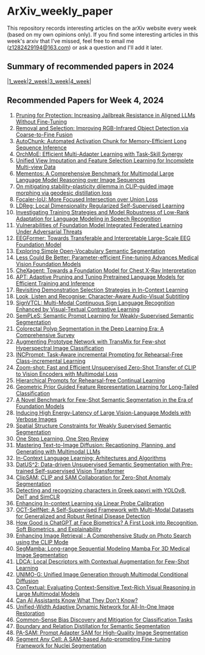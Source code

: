 # ArXiv_weekly_paper
This repository records interesting articles on the arXiv website every week (based on my own opinions only).
If you find some interesting articles in this week's arxiv that I've missed, feel free to email me (z1282429194@163.com) or ask a question and I'll add it later.

## Summary of recommended papers in 2024
<!-- | | | | |
|--------|--------|--------|--------| -->
|[1_week](https://github.com/Fatflower/ArXiv_weekly_paper/blob/main/2024/1_week.md)|[2_week](https://github.com/Fatflower/ArXiv_weekly_paper/blob/main/2024/2_week.md)|[3_week](https://github.com/Fatflower/ArXiv_weekly_paper/blob/main/2024/3_week.md)|[4_week](https://github.com/Fatflower/ArXiv_weekly_paper/blob/main/2024/4_week.md)|

<!-- | | | | | -->

## Recommended Papers for Week 4, 2024
1. [Pruning for Protection: Increasing Jailbreak Resistance in Aligned LLMs Without Fine-Tuning](https://arxiv.org/abs/2401.10862)
2. [Removal and Selection: Improving RGB-Infrared Object Detection via Coarse-to-Fine Fusion](https://arxiv.org/abs/2401.10731)
3. [AutoChunk: Automated Activation Chunk for Memory-Efficient Long Sequence Inference](https://arxiv.org/abs/2401.10652)
4. [OrchMoE: Efficient Multi-Adapter Learning with Task-Skill Synergy](https://arxiv.org/abs/2401.10559)
5. [Unified View Imputation and Feature Selection Learning for Incomplete Multi-view Data](https://arxiv.org/abs/2401.10549)
6. [Mementos: A Comprehensive Benchmark for Multimodal Large Language Model Reasoning over Image Sequences](https://arxiv.org/abs/2401.10529)
7. [On mitigating stability-plasticity dilemma in CLIP-guided image morphing via geodesic distillation loss](https://arxiv.org/abs/2401.10526)
8. [Focaler-IoU: More Focused Intersection over Union Loss](https://arxiv.org/abs/2401.10525)
9. [LDReg: Local Dimensionality Regularized Self-Supervised Learning](https://arxiv.org/abs/2401.10474)
10. [Investigating Training Strategies and Model Robustness of Low-Rank Adaptation for Language Modeling in Speech Recognition](https://arxiv.org/abs/2401.10447)
11. [Vulnerabilities of Foundation Model Integrated Federated Learning Under Adversarial Threats](https://arxiv.org/abs/2401.10375)
12. [EEGFormer: Towards Transferable and Interpretable Large-Scale EEG Foundation Model](https://arxiv.org/abs/2401.10278)
13. [Exploring Simple Open-Vocabulary Semantic Segmentation](https://arxiv.org/abs/2401.12217)
14. [Less Could Be Better: Parameter-efficient Fine-tuning Advances Medical Vision Foundation Models](https://arxiv.org/abs/2401.12215)
15. [CheXagent: Towards a Foundation Model for Chest X-Ray Interpretation](https://arxiv.org/abs/2401.12208)
16. [APT: Adaptive Pruning and Tuning Pretrained Language Models for Efficient Training and Inference](https://arxiv.org/abs/2401.12200)
17. [Revisiting Demonstration Selection Strategies in In-Context Learning](https://arxiv.org/abs/2401.12087)
18. [Look, Listen and Recognise: Character-Aware Audio-Visual Subtitling](https://arxiv.org/abs/2401.12039)
19. [SignVTCL: Multi-Modal Continuous Sign Language Recognition Enhanced by Visual-Textual Contrastive Learning](https://arxiv.org/abs/2401.11847)
20. [SemPLeS: Semantic Prompt Learning for Weakly-Supervised Semantic Segmentation](https://arxiv.org/abs/2401.11791)
21. [Colorectal Polyp Segmentation in the Deep Learning Era: A Comprehensive Survey](https://arxiv.org/abs/2401.11734)
22. [Augmenting Prototype Network with TransMix for Few-shot Hyperspectral Image Classification](https://arxiv.org/abs/2401.11724)
23. [INCPrompt: Task-Aware incremental Prompting for Rehearsal-Free Class-incremental Learning](https://arxiv.org/abs/2401.11667)
24. [Zoom-shot: Fast and Efficient Unsupervised Zero-Shot Transfer of CLIP to Vision Encoders with Multimodal Loss](https://arxiv.org/abs/2401.11633)
25. [Hierarchical Prompts for Rehearsal-free Continual Learning](https://arxiv.org/abs/2401.11544)
26. [Geometric Prior Guided Feature Representation Learning for Long-Tailed Classification](https://arxiv.org/abs/2401.11436)
27. [A Novel Benchmark for Few-Shot Semantic Segmentation in the Era of Foundation Models](https://arxiv.org/abs/2401.11311)
28. [Inducing High Energy-Latency of Large Vision-Language Models with Verbose Images](https://arxiv.org/abs/2401.11170)
29. [Spatial Structure Constraints for Weakly Supervised Semantic Segmentation](https://arxiv.org/abs/2401.11122)
30. [One Step Learning, One Step Review](https://arxiv.org/abs/2401.10962)
31. [Mastering Text-to-Image Diffusion: Recaptioning, Planning, and Generating with Multimodal LLMs](https://arxiv.org/abs/2401.11708)
32. [In-Context Language Learning: Arhitectures and Algorithms](https://arxiv.org/abs/2401.12973)
33. [DatUS^2: Data-driven Unsupervised Semantic Segmentation with Pre-trained Self-supervised Vision Transformer](https://arxiv.org/abs/2401.12820)
34. [ClipSAM: CLIP and SAM Collaboration for Zero-Shot Anomaly Segmentation](https://arxiv.org/abs/2401.12665)
35. [Detecting and recognizing characters in Greek papyri with YOLOv8, DeiT and SimCLR](https://arxiv.org/abs/2401.12513)
36. [Enhancing In-context Learning via Linear Probe Calibration](https://arxiv.org/abs/2401.12406)
37. [OCT-SelfNet: A Self-Supervised Framework with Multi-Modal Datasets for Generalized and Robust Retinal Disease Detection](https://arxiv.org/abs/2401.12344)
38. [How Good is ChatGPT at Face Biometrics? A First Look into Recognition, Soft Biometrics, and Explainability](https://arxiv.org/abs/2401.13641)
39. [Enhancing Image Retrieval : A Comprehensive Study on Photo Search using the CLIP Mode](https://arxiv.org/abs/2401.13613)
40. [SegMamba: Long-range Sequential Modeling Mamba For 3D Medical Image Segmentation](https://arxiv.org/abs/2401.13560)
41. [LDCA: Local Descriptors with Contextual Augmentation for Few-Shot Learning](https://arxiv.org/abs/2401.13499)
42. [UNIMO-G: Unified Image Generation through Multimodal Conditional Diffusion](https://arxiv.org/abs/2401.13388)
43. [ConTextual: Evaluating Context-Sensitive Text-Rich Visual Reasoning in Large Multimodal Models](https://arxiv.org/abs/2401.13311)
44. [Can AI Assistants Know What They Don't Know?](https://arxiv.org/abs/2401.13275)
45. [Unified-Width Adaptive Dynamic Network for All-In-One Image Restoration](https://arxiv.org/abs/2401.13221)
46. [Common-Sense Bias Discovery and Mitigation for Classification Tasks](https://arxiv.org/abs/2401.13213)
47. [Boundary and Relation Distillation for Semantic Segmentation](https://arxiv.org/abs/2401.13174)
48. [PA-SAM: Prompt Adapter SAM for High-Quality Image Segmentation](https://arxiv.org/abs/2401.13051)
49. [Segment Any Cell: A SAM-based Auto-prompting Fine-tuning Framework for Nuclei Segmentation](https://arxiv.org/abs/2401.13220)